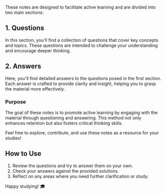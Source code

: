 
These notes are designed to facilitate active learning and are divided into two main sections:

## 1. Questions
In this section, you'll find a collection of questions that cover key concepts and topics. These questions are intended to challenge your understanding and encourage deeper thinking.

## 2. Answers
Here, you'll find detailed answers to the questions posed in the first section. Each answer is crafted to provide clarity and insight, helping you to grasp the material more effectively.

### Purpose
The goal of these notes is to promote active learning by engaging with the material through questioning and answering. This method not only enhances retention but also fosters critical thinking skills.

Feel free to explore, contribute, and use these notes as a resource for your studies!

## How to Use
1. Review the questions and try to answer them on your own.
2. Check your answers against the provided solutions.
3. Reflect on any areas where you need further clarification or study.

Happy studying! 🎓
